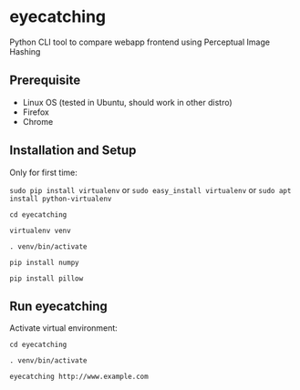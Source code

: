 # eyecatching
Python CLI tool to compare webapp frontend using Perceptual Image Hashing

## Prerequisite
* Linux OS (tested in Ubuntu, should work in other distro)
* Firefox
* Chrome

## Installation and Setup

Only for first time:

`sudo pip install virtualenv` or `sudo easy_install virtualenv` or `sudo apt install python-virtualenv`

`cd eyecatching`

`virtualenv venv`

`. venv/bin/activate`

`pip install numpy`

`pip install pillow`

## Run eyecatching

Activate virtual environment:

`cd eyecatching`

`. venv/bin/activate`

`eyecatching http://www.example.com`